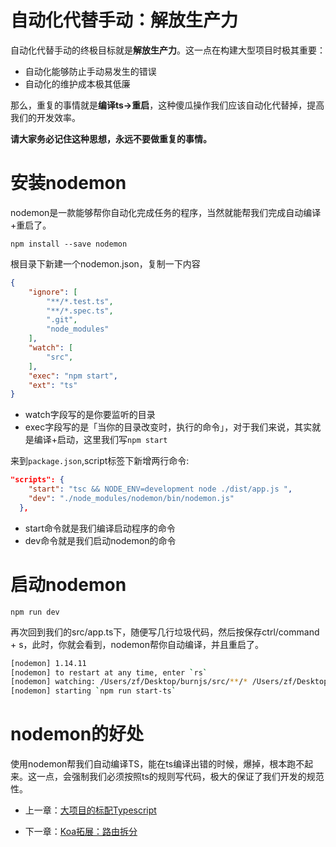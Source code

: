 自动化代替手动：解放生产力
===========

自动化代替手动的终极目标就是**解放生产力**。这一点在构建大型项目时极其重要：
- 自动化能够防止手动易发生的错误
- 自动化的维护成本极其低廉

那么，重复的事情就是**编译ts->重启**，这种傻瓜操作我们应该自动化代替掉，提高我们的开发效率。

**请大家务必记住这种思想，永远不要做重复的事情。**



安装nodemon
===========

nodemon是一款能够帮你自动化完成任务的程序，当然就能帮我们完成自动编译+重启了。

```
npm install --save nodemon
```

根目录下新建一个nodemon.json，复制一下内容
```json
{
    "ignore": [
        "**/*.test.ts",
        "**/*.spec.ts",
        ".git",
        "node_modules"
    ],
    "watch": [
        "src",
    ],
    "exec": "npm start",
    "ext": "ts"
}

```
- watch字段写的是你要监听的目录
- exec字段写的是「当你的目录改变时，执行的命令」，对于我们来说，其实就是编译+启动，这里我们写```npm start```

来到```package.json```,script标签下新增两行命令:
```json
"scripts": {
    "start": "tsc && NODE_ENV=development node ./dist/app.js ",
    "dev": "./node_modules/nodemon/bin/nodemon.js"
  },
```
- start命令就是我们编译启动程序的命令
- dev命令就是我们启动nodemon的命令

启动nodemon
===========

```
npm run dev
```

再次回到我们的src/app.ts下，随便写几行垃圾代码，然后按保存ctrl/command + s，此时，你就会看到，nodemon帮你自动编译，并且重启了。

```bash
[nodemon] 1.14.11
[nodemon] to restart at any time, enter `rs`
[nodemon] watching: /Users/zf/Desktop/burnjs/src/**/* /Users/zf/Desktop/burnjs/app/**/*
[nodemon] starting `npm run start-ts`

```


nodemon的好处
=====

使用nodemon帮我们自动编译TS，能在ts编译出错的时候，爆掉，根本跑不起来。这一点，会强制我们必须按照ts的规则写代码，极大的保证了我们开发的规范性。

- 上一章：[大项目的标配Typescript](https://github.com/floveluy/Burnjs/blob/master/example/books/1.typescript%E7%9A%84%E5%AE%89%E8%A3%85%E4%B8%8E%E9%85%8D%E7%BD%AE.md)

- 下一章：[Koa拓展：路由拆分](https://github.com/floveluy/Burnjs/blob/master/example/books/3.%E8%B7%AF%E7%94%B1%E6%8B%86%E5%88%86.md)
